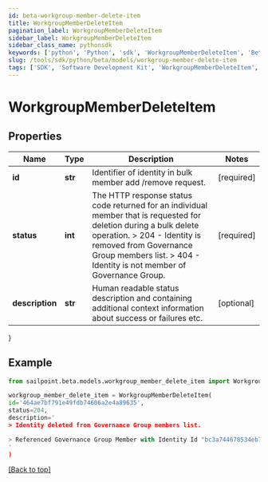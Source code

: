 ```yaml
---
id: beta-workgroup-member-delete-item
title: WorkgroupMemberDeleteItem
pagination_label: WorkgroupMemberDeleteItem
sidebar_label: WorkgroupMemberDeleteItem
sidebar_class_name: pythonsdk
keywords: ['python', 'Python', 'sdk', 'WorkgroupMemberDeleteItem', 'BetaWorkgroupMemberDeleteItem'] 
slug: /tools/sdk/python/beta/models/workgroup-member-delete-item
tags: ['SDK', 'Software Development Kit', 'WorkgroupMemberDeleteItem', 'BetaWorkgroupMemberDeleteItem']
---
```


# WorkgroupMemberDeleteItem


## Properties

Name | Type | Description | Notes
------------ | ------------- | ------------- | -------------
**id** | **str** | Identifier of identity in bulk member add /remove request. | [required]
**status** | **int** | The HTTP response status code returned for an individual  member that is requested for deletion during a bulk delete operation.  > 204   - Identity is removed from Governance Group members list.  > 404   - Identity is not member of Governance Group.  | [required]
**description** | **str** | Human readable status description and containing additional context information about success or failures etc.  | [optional] 
}

## Example

```python
from sailpoint.beta.models.workgroup_member_delete_item import WorkgroupMemberDeleteItem

workgroup_member_delete_item = WorkgroupMemberDeleteItem(
id='464ae7bf791e49fdb74606a2e4a89635',
status=204,
description='
> Identity deleted from Governance Group members list.

> Referenced Governance Group Member with Identity Id "bc3a744678534eb78a8002ee2085df64" was not found.
'
)

```
[[Back to top]](#) 

